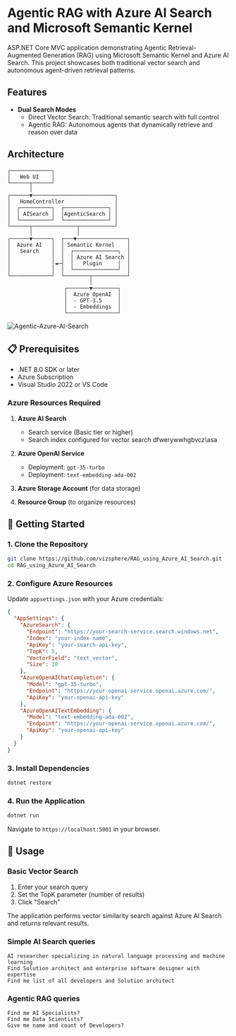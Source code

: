 # Agentic RAG with Azure AI Search and Microsoft Semantic Kernel

ASP.NET Core MVC application demonstrating Agentic Retrieval-Augmented Generation (RAG) using Microsoft Semantic Kernel and Azure AI Search. This project showcases both traditional vector search and autonomous agent-driven retrieval patterns.

##  Features

- **Dual Search Modes**
  - Direct Vector Search: Traditional semantic search with full control
  - Agentic RAG: Autonomous agents that dynamically retrieve and reason over data
  
## Architecture

```
┌─────────────┐
│   Web UI    │
└──────┬──────┘
       │
┌──────▼──────────────────────────┐
│   HomeController                │
│  ┌──────────┐  ┌──────────────┐ │
│  │ AISearch │  │AgenticSearch │ │
│  └──────────┘  └──────────────┘ │
└──────┬──────────────┬───────────┘
       │              │
┌──────▼──────┐  ┌───▼────────────────┐
│  Azure AI   │  │ Semantic Kernel    │
│   Search    │  │  ┌──────────────┐  │
│             │  │  │ Azure AI Search │  
│             │◄─┤  │   Plugin     │  │
│             │  │  └──────────────┘  │
└─────────────┘  └────────┬───────────┘
                          │
                  ┌───────▼────────┐
                  │  Azure OpenAI  │
                  │  - GPT-3.5     │
                  │  - Embeddings  │
                  └────────────────┘
```


![Agentic-Azure-AI-Search](https://github.com/user-attachments/assets/77bf8c65-aa68-42b3-8fb5-0916343ff204)



## 📋 Prerequisites

- .NET 8.0 SDK or later
- Azure Subscription
- Visual Studio 2022 or VS Code

### Azure Resources Required

1. **Azure AI Search**
   - Search service (Basic tier or higher)
   - Search index configured for vector search
   dfwerywwhgbvcz\asa
2. **Azure OpenAI Service**
   - Deployment: `gpt-35-turbo`
   - Deployment: `text-embedding-ada-002`

3. **Azure Storage Account** (for data storage)

4. **Resource Group** (to organize resources)

## 🚀 Getting Started

### 1. Clone the Repository

```bash
git clone https://github.com/vizsphere/RAG_using_Azure_AI_Search.git
cd RAG_using_Azure_AI_Search
```

### 2. Configure Azure Resources

Update `appsettings.json` with your Azure credentials:

```json
{
  "AppSettings": {
    "AzureSearch": {
      "Endpoint": "https://your-search-service.search.windows.net",
      "Index": "your-index-name",
      "ApiKey": "your-search-api-key",
      "TopK": 5,
      "VectorField": "text_vector",
      "Size": 10
    },
    "AzureOpenAIChatCompletion": {
      "Model": "gpt-35-turbo",
      "Endpoint": "https://your-openai-service.openai.azure.com/",
      "ApiKey": "your-openai-api-key"
    },
    "AzureOpenAITextEmbedding": {
      "Model": "text-embedding-ada-002",
      "Endpoint": "https://your-openai-service.openai.azure.com/",
      "ApiKey": "your-openai-api-key"
    }
  }
}
```

### 3. Install Dependencies

```bash
dotnet restore
```

### 4. Run the Application

```bash
dotnet run
```

Navigate to `https://localhost:5001` in your browser.


## 🔧 Usage

### Basic Vector Search

1. Enter your search query
2. Set the TopK parameter (number of results)
3. Click "Search"

The application performs vector similarity search against Azure AI Search and returns relevant results.

### Simple AI Search queries
    AI researcher specializing in natural language processing and machine learning
    Find Solution architect and enterprise software designer with expertise
    Find me list of all developers and Solution architect

### Agentic RAG queries

	Find me AI Specialists?
	Find me Data Scientists?
	Give me name and count of Developers?


